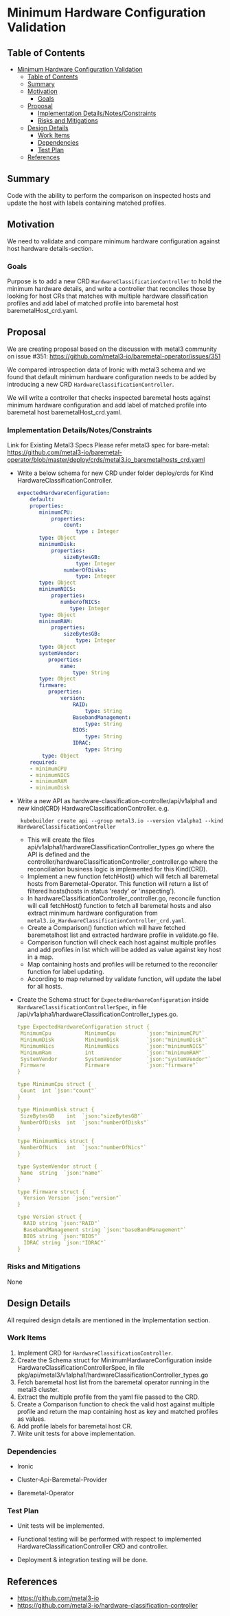 <!--
 This work is licensed under a Creative Commons Attribution 3.0
 Unported License.

 http://creativecommons.org/licenses/by/3.0/legalcode
-->

# Minimum Hardware Configuration Validation

## Table of Contents

<!--ts-->
   * [Minimum Hardware Configuration Validation](#title)
      * [Table of Contents](#table-of-contents)
      * [Summary](#summary)
      * [Motivation](#motivation)
         * [Goals](#goals)
      * [Proposal](#proposal)
         * [Implementation Details/Notes/Constraints ](#implementation-detailsnotesconstraints-optional)
         * [Risks and Mitigations](#risks-and-mitigations)
      * [Design Details](#design-details)
         * [Work Items](#work-items)
         * [Dependencies](#dependencies)
         * [Test Plan](#test-plan)
      * [References](#references)

## Summary

Code with the ability to perform the comparison on inspected hosts and update the host with labels containing matched profiles.

## Motivation

We need to validate and compare minimum hardware configuration against host hardware details-section.

### Goals

Purpose is to add a new CRD `HardwareClassificationController` to hold the minimum hardware details, and write a controller that reconciles those by looking for host 
CRs that matches with multiple hardware classification profiles and add label of matched profile into baremetal host baremetalHost_crd.yaml.

## Proposal

We are creating proposal based on the discussion with metal3 community on issue #351:
https://github.com/metal3-io/baremetal-operator/issues/351

We compared introspection data of Ironic with metal3 schema and we found that default minimum hardware
configuration needs to be added by introducing a new CRD `HardwareClassificationController`.

We will write a controller that checks inspected baremetal hosts against minimum hardware configuration and add label of matched profile into baremetal host baremetalHost_crd.yaml.
  
### Implementation Details/Notes/Constraints

Link for Existing Metal3 Specs
Please refer metal3 spec for bare-metal:
https://github.com/metal3-io/baremetal-operator/blob/master/deploy/crds/metal3.io_baremetalhosts_crd.yaml

* Write a below schema for new CRD under folder deploy/crds for Kind HardwareClassificationController.

    ```yaml
    expectedHardwareConfiguration:
        default:
        properties:
           minimumCPU:
               properties:
                   count:
                       type : Integer
           type: Object
           minimumDisk:
               properties:
                   sizeBytesGB:
                       type: Integer
                   numberOfDisks:
                       type: Integer
           type: Object
           minimumNICS:
               properties:
                  numberofNICS:
                     type: Integer
           type: Object
           minimumRAM:
               properties:
                   sizeBytesGB:
                       type: Integer
           type: Object
           systemVendor:
              properties:
                  name:
                      type: String
           type: Object
           firmware:
              properties:
                  version:
                      RAID:
                          type: String
                      BasebandManagement:
                          type: String
                      BIOS: 
                          type: String
                      IDRAC: 
                          type: String
            type: Object
        required:
        - minimumCPU
        - minimumNICS
        - minimumRAM
        - minimumDisk
    ```
* Write a new API as hardware-classification-controller/api/v1alpha1 and new kind(CRD) HardwareClassificationController.
    e.g.
        
       kubebuilder create api --group metal3.io --version v1alpha1 --kind HardwareClassificationController
    
    - This will create the files api/v1alpha1/hardwareClassificationController_types.go where the API is defined and the
      controller/hardwareClassificationController_controller.go where the reconciliation business logic is implemented for this Kind(CRD).
    - Implement a new function fetchHost() which will fetch all baremetal hosts from Baremetal-Operator. This function will return a list of filtered hosts(hosts in status 'ready' or 'inspecting'). 
    - In hardwareClassificationController_controller.go, reconcile function will call fetchHost()        function to fetch all baremetal hosts and also extract
      minimum hardware configuration from `metal3.io_HardwareClassificationController_crd.yaml`.
    - Create a Comparison() function which will have fetched baremetalhost list and extracted hardware profile in validate.go file.
    - Comparison function will check each host against multiple profiles and add profiles in list which will be added as value against key host in a map.
    - Map containing hosts and profiles will be returned to the reconciler function for label updating.
    - According to map returned by validate function, will update the label for all hosts.


* Create the Schema struct for `ExpectedHardwareConfiguration` inside `HardwareClassificationControllerSpec`,
in file /api/v1alpha1/hardwareClassificationController_types.go.

    ```yaml
    type ExpectedHardwareConfiguration struct {
     MinimumCpu           MinimumCpu          `json:"minimumCPU"`
     MinimumDisk          MinimumDisk         `json:"minimumDisk"`
     MinimumNics          MinimumNics         `json:"minimumNICS"`
     MinimumRam           int                 `json:"minimumRAM"`
     SystemVendor         SystemVendor        `json:"systemVendor"`
     Firmware             Firmware            `json:"firmware"`
    }
    
    type MinimumCpu struct {
     Count  int `json:"count"`
    }
    
    type MinimumDisk struct {
     SizeBytesGB    int  `json:"sizeBytesGB"`
     NumberOfDisks  int  `json:"numberOfDisks"`
    }
    
    type MinimumNics struct {
     NumberOfNics   int  `json:"numberOfNics"`
    }
    
    type SystemVendor struct {
     Name  string  `json:"name"`
    }

    type Firmware struct {
      Version Version `json:"version"`
    }

    type Version struct {
      RAID string `json:"RAID"`
      BasebandManagement string `json:"baseBandManagement"`
      BIOS string `json:"BIOS"`
      IDRAC string `json:"IDRAC"`
    }
    ```

### Risks and Mitigations

None

## Design Details

All required design details are mentioned in the Implementation section.


### Work Items

1. Implement CRD for `HardwareClassificationController`.
2. Create the Schema struct for MinimumHardwareConfiguration inside HardwareClassificationControllerSpec,
in file pkg/api/metal3/v1alpha1/hardwareClassificationController_types.go
3. Fetch baremetal host list from the baremetal operator running in the metal3 cluster.
4. Extract the multiple profile from the yaml file passed to the CRD.
5. Create a Comparison function to check the valid host against multiple profile and return the map containing host as key and matched profiles as values.
6. Add profile labels for baremetal host CR.
7. Write unit tests for above implementation.

### Dependencies

- Ironic

- Cluster-Api-Baremetal-Provider

- Baremetal-Operator

### Test Plan
 
- Unit tests will be implemented.

- Functional testing will be performed with respect to implemented HardwareClassificationController CRD and controller.

- Deployment & integration testing will be done.

## References

* https://github.com/metal3-io
* https://github.com/metal3-io/hardware-classification-controller

